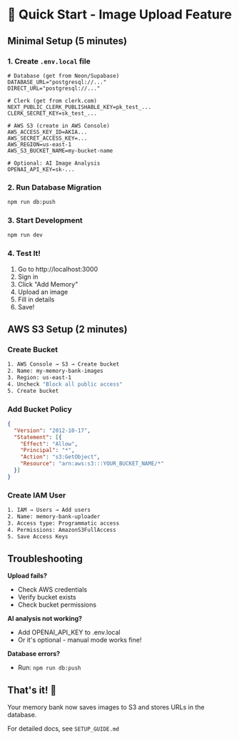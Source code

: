 # 🚀 Quick Start - Image Upload Feature

## Minimal Setup (5 minutes)

### 1. Create `.env.local` file

```env
# Database (get from Neon/Supabase)
DATABASE_URL="postgresql://..."
DIRECT_URL="postgresql://..."

# Clerk (get from clerk.com)
NEXT_PUBLIC_CLERK_PUBLISHABLE_KEY=pk_test_...
CLERK_SECRET_KEY=sk_test_...

# AWS S3 (create in AWS Console)
AWS_ACCESS_KEY_ID=AKIA...
AWS_SECRET_ACCESS_KEY=...
AWS_REGION=us-east-1
AWS_S3_BUCKET_NAME=my-bucket-name

# Optional: AI Image Analysis
OPENAI_API_KEY=sk-...
```

### 2. Run Database Migration

```bash
npm run db:push
```

### 3. Start Development

```bash
npm run dev
```

### 4. Test It!

1. Go to http://localhost:3000
2. Sign in
3. Click "Add Memory"
4. Upload an image
5. Fill in details
6. Save!

## AWS S3 Setup (2 minutes)

### Create Bucket
```bash
1. AWS Console → S3 → Create bucket
2. Name: my-memory-bank-images
3. Region: us-east-1
4. Uncheck "Block all public access"
5. Create bucket
```

### Add Bucket Policy
```json
{
  "Version": "2012-10-17",
  "Statement": [{
    "Effect": "Allow",
    "Principal": "*",
    "Action": "s3:GetObject",
    "Resource": "arn:aws:s3:::YOUR_BUCKET_NAME/*"
  }]
}
```

### Create IAM User
```bash
1. IAM → Users → Add users
2. Name: memory-bank-uploader
3. Access type: Programmatic access
4. Permissions: AmazonS3FullAccess
5. Save Access Keys
```

## Troubleshooting

**Upload fails?**
- Check AWS credentials
- Verify bucket exists
- Check bucket permissions

**AI analysis not working?**
- Add OPENAI_API_KEY to .env.local
- Or it's optional - manual mode works fine!

**Database errors?**
- Run: `npm run db:push`

## That's it! 🎉

Your memory bank now saves images to S3 and stores URLs in the database.

For detailed docs, see `SETUP_GUIDE.md`

